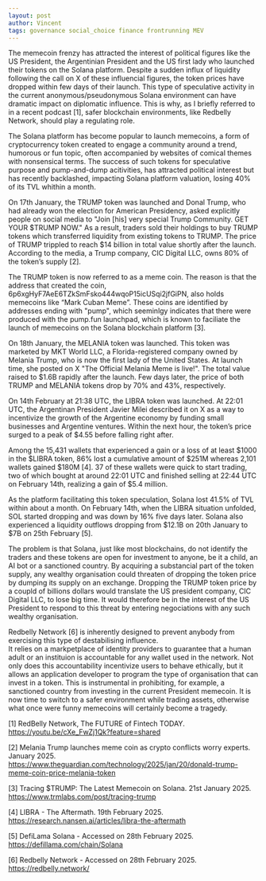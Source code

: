 ```yaml
---
layout: post
author: Vincent
tags: governance social_choice finance frontrunning MEV
---
```


The memecoin frenzy has attracted the interest of political figures like the US President, the Argentinian President and the US first 
lady who launched their tokens on the Solana platform. Despite a sudden influx of liquidity following the call on X of these 
influencial figures, the token prices have dropped within few days of their launch. 
This type of speculative activity in the current anonymous/pseudonymous Solana environment can have dramatic impact 
on diplomatic influence. This is why, as I briefly referred to in a recent podcast [1], safer blockchain environments, 
like Redbelly Network, should play a regulating role.

The Solana platform has become popular to launch memecoins, a form of cryptocurrency token created to engage a 
community around a trend, humorous or fun topic, often accompanied by websites of comical themes with nonsensical terms.
The success of such tokens for speculative purpose and pump-and-dump acitivities, has attracted political interest 
but has recently backlashed, impacting Solana platform valuation, losing 40% of its TVL whithin a month.

On 17th January, the TRUMP token was launched and Donal Trump, who had already won the election for American Presidency, 
asked explicitly people on social media to "Join [his] very special Trump Community. GET YOUR $TRUMP NOW."
As a result, traders sold their holdings to buy TRUMP tokens which transferred liquidity from existing tokens to TRUMP.
The price of TRUMP trippled to reach $14 billion in total value shortly after the launch.
According to the media, a Trump company, CIC Digital LLC, owns 80% of the token’s supply [2].

The TRUMP token is now referred to as a meme coin. The reason is that the address that created the coin, 
6p6xgHyF7AeE6TZkSmFsko444wqoP15icUSqi2jfGiPN, also holds memecoins like “Mark Cuban Meme”. 
These coins are identified by addresses ending with "pump", which seeminlgy indicates that there were produced 
with the pump.fun launchpad, which is known to faciliate the launch of memecoins on 
the Solana blockchain platform [3]. 

On 18th January, the MELANIA token was launched. This token was marketed by MKT World LLC, a Florida-registered company owned by 
Melania Trump, who is now the first lady of the United States. At launch time, she posted on X "The Official Melania Meme is live!".
The total value raised to $1.6B rapidly after the launch.
Few days later, the price of both TRUMP and MELANIA tokens drop by 70% and 43%, respectively. 

On 14th February at 21:38 UTC, the LIBRA token was launched. 
At 22:01 UTC, the Argentinan President Javier Milei described it on X as a way to incentivize 
the growth of the Argentine economy by funding small businesses and Argentine ventures.
Within the next hour, the token’s price surged to a peak of $4.55 before falling right after.

Among the 15,431 wallets that experienced a gain or a loss of at least $1000 in the $LIBRA token, 86% lost a cumulative amount of 
$251M whereas 2,101 wallets gained $180M [4].
37 of these wallets were quick to start trading, two of which bought at around 
22:01 UTC and finished selling at 22:44 UTC on February 14th, realizing a gain of $5.4 million.

As the platform facilitating this token speculation, Solana lost 41.5% of TVL within about a month.
On February 14th, when the LIBRA situation unfolded, SOL started dropping and was down by 16% five days later. 
Solana also experienced a liquidity outflows dropping from $12.1B on 20th January to $7B on 25th February [5].

The problem is that Solana, just like most blockchains, do not identify the traders and these tokens are 
open for investment to anyone, be it a child, an AI bot or a sanctioned country. 
By acquiring a substancial part of the token supply, any wealthy organisation could threaten of dropping the token price by dumping 
its supply on an exchange. Dropping the TRUMP token price by a coupld of billions dollars would translate the US president company, 
CIC Digital LLC, to lose big time. It would therefore be in the interest of the US President to respond to this threat by 
entering negociations with any such wealthy organisation.

Redbelly Network [6] is inherently designed to prevent anybody from exercising this type of destabilising influence.  
It relies on a markpetplace of identity providers to guarantee that a human adult or an instituion is accountable for any wallet 
used in the network. Not only does this accountability incentivize users to behave ethically, but it allows an application 
developer to program the type of organisation that can invest in a token. 
This is instrumental in prohibiting, for example, a sanctioned country from investing in the current President memecoin.
It is now time to switch to a safer environment while trading assets, otherwise what once were funny memecoins will certainly become a tragedy.

[1] RedBelly Network, The FUTURE of Fintech TODAY. https://youtu.be/cXe_FwZj1Qk?feature=shared

[2] Melania Trump launches meme coin as crypto conflicts worry experts. January 2025. https://www.theguardian.com/technology/2025/jan/20/donald-trump-meme-coin-price-melania-token

[3] Tracing $TRUMP: The Latest Memecoin on Solana. 21st January 2025. https://www.trmlabs.com/post/tracing-trump

[4] LIBRA - The Aftermath. 19th February 2025. https://research.nansen.ai/articles/libra-the-aftermath

[5] DefiLama Solana - Accessed on 28th February 2025. https://defillama.com/chain/Solana

[6] Redbelly Network - Accessed on 28th February 2025. https://redbelly.network/
